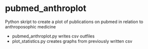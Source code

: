 pubmed_anthroplot
=================

Python skript to create a plot of publications on pubmed in relation to anthroposophic medicine

* pubmed_anthroplot.py writes csv outfiles
* plot_statistics.py creates graphs from previously written csv
